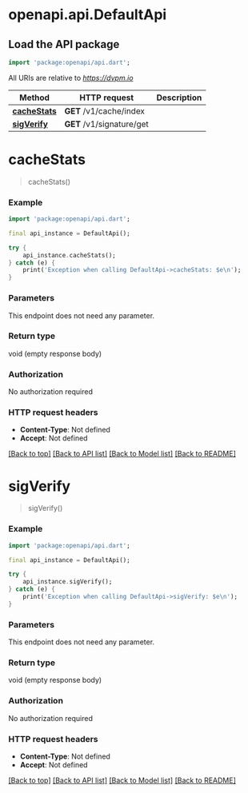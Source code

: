 # openapi.api.DefaultApi

## Load the API package
```dart
import 'package:openapi/api.dart';
```

All URIs are relative to *https://dvpm.io*

Method | HTTP request | Description
------------- | ------------- | -------------
[**cacheStats**](DefaultApi.md#cachestats) | **GET** /v1/cache/index | 
[**sigVerify**](DefaultApi.md#sigverify) | **GET** /v1/signature/get | 


# **cacheStats**
> cacheStats()



### Example 
```dart
import 'package:openapi/api.dart';

final api_instance = DefaultApi();

try { 
    api_instance.cacheStats();
} catch (e) {
    print('Exception when calling DefaultApi->cacheStats: $e\n');
}
```

### Parameters
This endpoint does not need any parameter.

### Return type

void (empty response body)

### Authorization

No authorization required

### HTTP request headers

 - **Content-Type**: Not defined
 - **Accept**: Not defined

[[Back to top]](#) [[Back to API list]](../README.md#documentation-for-api-endpoints) [[Back to Model list]](../README.md#documentation-for-models) [[Back to README]](../README.md)

# **sigVerify**
> sigVerify()



### Example 
```dart
import 'package:openapi/api.dart';

final api_instance = DefaultApi();

try { 
    api_instance.sigVerify();
} catch (e) {
    print('Exception when calling DefaultApi->sigVerify: $e\n');
}
```

### Parameters
This endpoint does not need any parameter.

### Return type

void (empty response body)

### Authorization

No authorization required

### HTTP request headers

 - **Content-Type**: Not defined
 - **Accept**: Not defined

[[Back to top]](#) [[Back to API list]](../README.md#documentation-for-api-endpoints) [[Back to Model list]](../README.md#documentation-for-models) [[Back to README]](../README.md)

